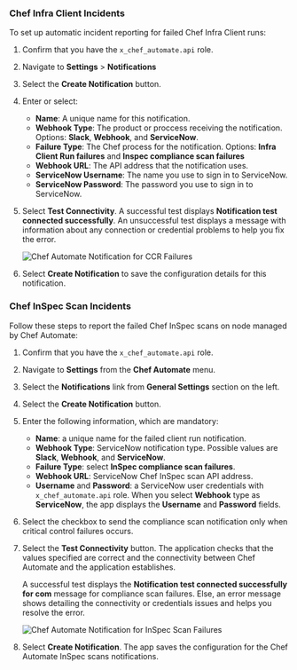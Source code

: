 ### Chef Infra Client Incidents

To set up automatic incident reporting for failed Chef Infra Client runs:

1. Confirm that you have the `x_chef_automate.api` role.
1. Navigate to **Settings** > **Notifications**
1. Select the **Create Notification** button.
1. Enter or select:
   * **Name**: A unique name for this notification.
   * **Webhook Type**: The product or proccess receiving the notification. Options: **Slack**, **Webhook**, and **ServiceNow**.
   * **Failure Type**: The Chef process for the notification. Options: **Infra Client Run failures** and **Inspec compliance scan failures**
   * **Webhook URL**: The API address that the notification uses.
   * **ServiceNow Username**: The name you use to sign in to ServiceNow.
   * **ServiceNow Password**: The password you use to sign in to ServiceNow.
1. Select **Test Connectivity**. A successful test displays **Notification test connected successfully**. An unsuccessful test displays a message with information about any connection or credential problems to help you fix the error.

   ![Chef Automate Notification for CCR Failures](/images/automate/SNOW_CCR_Setup.png)

1. Select **Create Notification** to save the configuration details for this notification.

### Chef InSpec Scan Incidents

Follow these steps to report the failed Chef InSpec scans on node managed by Chef Automate:

1. Confirm that you have the `x_chef_automate.api` role.
2. Navigate to **Settings** from the **Chef Automate** menu.
3. Select the **Notifications** link from **General Settings** section on the left.
4. Select the **Create Notification** button.
5. Enter the following information, which are mandatory:
   * **Name**: a unique name for the failed client run notification.
   * **Webhook Type**: ServiceNow notification type. Possible values are **Slack**, **Webhook**, and **ServiceNow**.
   * **Failure Type**: select **InSpec compliance scan failures**.
   * **Webhook URL**: ServiceNow Chef InSpec scan API address.
   * **Username** and **Password**: a ServiceNow user credentials with `x_chef_automate.api` role. When you select **Webhook** type as **ServiceNow**, the app displays the **Username** and **Password** fields.
6. Select the checkbox to send the compliance scan notification only when critical control failures occurs.
7. Select the **Test Connectivity** button. The application checks that the values specified are correct and the connectivity between Chef Automate and the application establishes.

   A successful test displays the **Notification test connected successfully for com** message for compliance scan failures. Else, an error message shows detailing the connectivity or credentials issues and helps you resolve the error.

   ![Chef Automate Notification for InSpec Scan Failures](/images/automate/SNOW_Scan_Setup.png)

8. Select **Create Notification**. The app saves the configuration for the Chef Automate InSpec scans notifications.

